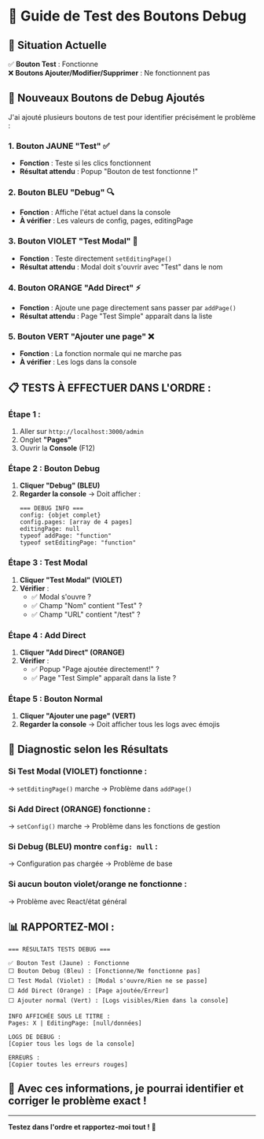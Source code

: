 # 🧪 Guide de Test des Boutons Debug

## 🎯 Situation Actuelle
✅ **Bouton Test** : Fonctionne  
❌ **Boutons Ajouter/Modifier/Supprimer** : Ne fonctionnent pas

## 🔧 Nouveaux Boutons de Debug Ajoutés

J'ai ajouté plusieurs boutons de test pour identifier précisément le problème :

### **1. Bouton JAUNE "Test"** ✅ 
- **Fonction** : Teste si les clics fonctionnent
- **Résultat attendu** : Popup "Bouton de test fonctionne !"

### **2. Bouton BLEU "Debug"** 🔍
- **Fonction** : Affiche l'état actuel dans la console
- **À vérifier** : Les valeurs de config, pages, editingPage

### **3. Bouton VIOLET "Test Modal"** 🧪
- **Fonction** : Teste directement `setEditingPage()`
- **Résultat attendu** : Modal doit s'ouvrir avec "Test" dans le nom

### **4. Bouton ORANGE "Add Direct"** ⚡
- **Fonction** : Ajoute une page directement sans passer par `addPage()`
- **Résultat attendu** : Page "Test Simple" apparaît dans la liste

### **5. Bouton VERT "Ajouter une page"** ❌
- **Fonction** : La fonction normale qui ne marche pas
- **À vérifier** : Les logs dans la console

## 📋 **TESTS À EFFECTUER DANS L'ORDRE :**

### **Étape 1** : 
1. Aller sur `http://localhost:3000/admin`
2. Onglet **"Pages"** 
3. Ouvrir la **Console** (F12)

### **Étape 2** : Bouton Debug
1. **Cliquer "Debug" (BLEU)**
2. **Regarder la console** → Doit afficher :
   ```
   === DEBUG INFO ===
   config: {objet complet}
   config.pages: [array de 4 pages]
   editingPage: null
   typeof addPage: "function"
   typeof setEditingPage: "function"
   ```

### **Étape 3** : Test Modal  
1. **Cliquer "Test Modal" (VIOLET)**
2. **Vérifier** :
   - ✅ Modal s'ouvre ?
   - ✅ Champ "Nom" contient "Test" ?
   - ✅ Champ "URL" contient "/test" ?

### **Étape 4** : Add Direct
1. **Cliquer "Add Direct" (ORANGE)**
2. **Vérifier** :
   - ✅ Popup "Page ajoutée directement!" ?
   - ✅ Page "Test Simple" apparaît dans la liste ?

### **Étape 5** : Bouton Normal
1. **Cliquer "Ajouter une page" (VERT)**
2. **Regarder la console** → Doit afficher tous les logs avec émojis

## 🎯 **Diagnostic selon les Résultats**

### **Si Test Modal (VIOLET) fonctionne :**
→ `setEditingPage()` marche → Problème dans `addPage()`

### **Si Add Direct (ORANGE) fonctionne :**
→ `setConfig()` marche → Problème dans les fonctions de gestion

### **Si Debug (BLEU) montre `config: null` :**
→ Configuration pas chargée → Problème de base

### **Si aucun bouton violet/orange ne fonctionne :**
→ Problème avec React/état général

## 📊 **RAPPORTEZ-MOI :**

```
=== RÉSULTATS TESTS DEBUG ===

✅ Bouton Test (Jaune) : Fonctionne
⬜ Bouton Debug (Bleu) : [Fonctionne/Ne fonctionne pas]
⬜ Test Modal (Violet) : [Modal s'ouvre/Rien ne se passe]  
⬜ Add Direct (Orange) : [Page ajoutée/Erreur]
⬜ Ajouter normal (Vert) : [Logs visibles/Rien dans la console]

INFO AFFICHÉE SOUS LE TITRE :
Pages: X | EditingPage: [null/données]

LOGS DE DEBUG :
[Copier tous les logs de la console]

ERREURS :
[Copier toutes les erreurs rouges]
```

## 🚀 **Avec ces informations, je pourrai identifier et corriger le problème exact !**

---

**Testez dans l'ordre et rapportez-moi tout !** 🎯